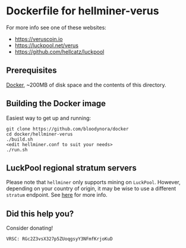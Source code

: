 # Dockerfile for hellminer-verus

For more info see one of these websites: 

 * https://veruscoin.io
 * https://luckpool.net/verus
 * https://github.com/hellcatz/luckpool

## Prerequisites

[Docker](https://docs.docker.com/install/), ~200MB of disk space and the contents of this directory.

## Building the Docker image

Easiest way to get up and running:

```
git clone https://github.com/bloodynora/docker
cd docker/hellminer-verus
./build.sh
<edit hellminer.conf to suit your needs>
./run.sh
```

## LuckPool regional stratum servers

Please note that `hellminer` only supports mining on `LuckPool`. However, depending on your country of origin, it may be wise to use a different `stratum` endpoint. See [here](https://luckpool.net/verus/connect.html) for more info.


## Did this help you? 

Consider donating!

```
VRSC: RGc2Z3vsX327p5ZUoqgsyY3NFmfKrjoKuD
```